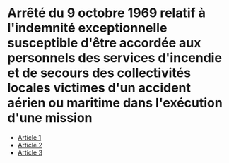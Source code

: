 # Arrêté du 9 octobre 1969 relatif à l'indemnité exceptionnelle susceptible d'être accordée aux personnels des services d'incendie et de secours des collectivités locales victimes d'un accident aérien ou maritime dans l'exécution d'une mission

- [Article 1](article-1.md)
- [Article 2](article-2.md)
- [Article 3](article-3.md)
